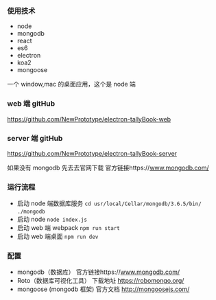 ### 使用技术

- node
- mongodb
- react
- es6
- electron
- koa2
- mongoose

一个 window,mac 的桌面应用，这个是 node 端

### web 端 gitHub

https://github.com/NewPrototype/electron-tallyBook-web

### server 端 gitHub

https://github.com/NewPrototype/electron-tallyBook-server

如果没有 mongodb 先去去官网下载 官方链接https://www.mongodb.com/

### 运行流程

- 启动 node 端数据库服务 `cd usr/local/Cellar/mongodb/3.6.5/bin/` `./mongodb`
- 启动 node `node index.js`
- 启动 web 端 webpack `npm run start`
- 启动 web 端桌面 `npm run dev`

### 配置

- mongodb（数据库） 官方链接https://www.mongodb.com/
- Roto（数据库可视化工具） 下载地址 https://robomongo.org/
- mongoose (mongodb 框架) 官方文档 http://mongoosejs.com/
